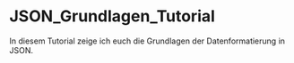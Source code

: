 # JSON_Grundlagen_Tutorial
In diesem Tutorial zeige ich euch die Grundlagen der Datenformatierung in JSON.
